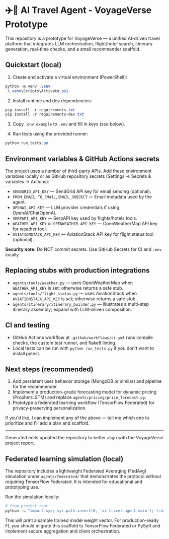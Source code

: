 # ✈️🧳 AI Travel Agent - VoyageVerse Prototype

This repository is a prototype for VoyageVerse — a unified AI-driven travel
platform that integrates LLM orchestration, flight/hotel search, itinerary
generation, real-time checks, and a small recommender scaffold.

## Quickstart (local)

1. Create and activate a virtual environment (PowerShell):
```powershell
python -m venv .venv
.\.venv\Scripts\Activate.ps1
```

2. Install runtime and dev dependencies:
```powershell
pip install -r requirements.txt
pip install -r requirements-dev.txt
```

3. Copy `.env.example` to `.env` and fill in keys (see below).

4. Run tests using the provided runner:
```powershell
python run_tests.py
```

## Environment variables & GitHub Actions secrets

The project uses a number of third-party APIs. Add these environment variables
locally or as GitHub repository secrets (Settings → Secrets & variables → Actions):

- `SENDGRID_API_KEY` — SendGrid API key for email sending (optional).
- `FROM_EMAIL`, `TO_EMAIL`, `EMAIL_SUBJECT` — Email metadata used by the agent.
- `OPENAI_API_KEY` — LLM provider credentials if using OpenAI/ChatOpenAI.
- `SERPAPI_API_KEY` — SerpAPI key used by flights/hotels tools.
- `WEATHER_API_KEY` or `OPENWEATHER_API_KEY` — OpenWeatherMap API key for weather tool.
- `AVIATIONSTACK_API_KEY` — AviationStack API key for flight status tool (optional).

**Security note:** Do NOT commit secrets. Use GitHub Secrets for CI and `.env` locally.

## Replacing stubs with production integrations

- `agents/tools/weather.py` — uses OpenWeatherMap when `WEATHER_API_KEY` is set; otherwise returns a safe stub.
- `agents/tools/flight_status.py` — uses AviationStack when `AVIATIONSTACK_API_KEY` is set; otherwise returns a safe stub.
- `agents/itinerary/itinerary_builder.py` — illustrates a multi-step itinerary assembly; expand with LLM-driven composition.

## CI and testing

- GitHub Actions workflow at `.github/workflows/ci.yml` runs compile checks, the custom test runner, and flake8 linting.
- Local tests can be run with `python run_tests.py` if you don't want to install pytest.

## Next steps (recommended)

1. Add persistent user behavior storage (MongoDB or similar) and pipeline for the recommender.
2. Implement a production-grade forecasting model for dynamic pricing (Prophet/LSTM) and replace `agents/pricing/price_forecast.py`.
3. Prototype a federated learning workflow (TensorFlow Federated) for privacy-preserving personalization.

If you'd like, I can implement any of the above — tell me which one to prioritize and I'll add a plan and scaffold.

---
Generated edits updated the repository to better align with the VoyageVerse project report.

## Federated learning simulation (local)

The repository includes a lightweight Federated Averaging (FedAvg) simulation
under `agents/federated/` that demonstrates the protocol without requiring
TensorFlow Federated. It is intended for educational and prototyping use.

Run the simulation locally:
```powershell
# from project root
python -c "import sys; sys.path.insert(0, 'ai-travel-agent-main'); from agents.federated.run_fed import main; main()"
```

This will print a sample trained model weight vector. For production-ready FL
you should migrate this scaffold to TensorFlow Federated or PySyft and
implement secure aggregation and client orchestration.

